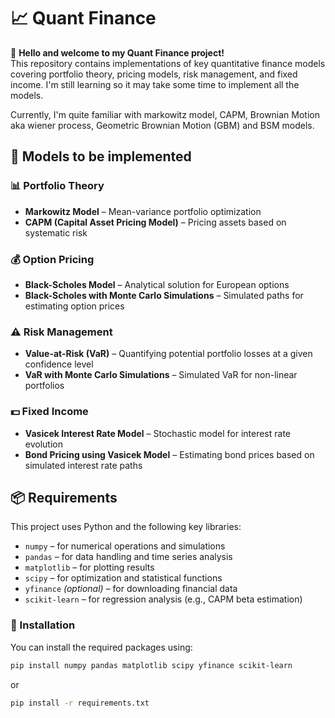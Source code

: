 # 📈 Quant Finance

👋 **Hello and welcome to my Quant Finance project!**  
This repository contains implementations of key quantitative finance models covering portfolio theory, pricing models, risk management, and fixed income. I'm still learning so it may take some time to implement all the models.

Currently, I'm quite familiar with markowitz model, CAPM, Brownian Motion aka wiener process, Geometric Brownian Motion (GBM) and BSM models. 

## 🧠 Models to be implemented

### 📊 Portfolio Theory
- **Markowitz Model** – Mean-variance portfolio optimization
- **CAPM (Capital Asset Pricing Model)** – Pricing assets based on systematic risk

### 💰 Option Pricing
- **Black-Scholes Model** – Analytical solution for European options
- **Black-Scholes with Monte Carlo Simulations** – Simulated paths for estimating option prices

### ⚠️ Risk Management
- **Value-at-Risk (VaR)** – Quantifying potential portfolio losses at a given confidence level
- **VaR with Monte Carlo Simulations** – Simulated VaR for non-linear portfolios

### 💵 Fixed Income
- **Vasicek Interest Rate Model** – Stochastic model for interest rate evolution
- **Bond Pricing using Vasicek Model** – Estimating bond prices based on simulated interest rate paths

## 📦 Requirements

This project uses Python and the following key libraries:

- `numpy` – for numerical operations and simulations  
- `pandas` – for data handling and time series analysis  
- `matplotlib` – for plotting results  
- `scipy` – for optimization and statistical functions  
- `yfinance` *(optional)* – for downloading financial data  
- `scikit-learn` – for regression analysis (e.g., CAPM beta estimation)

### 🔧 Installation

You can install the required packages using:

```bash
pip install numpy pandas matplotlib scipy yfinance scikit-learn
```
or
```bash
pip install -r requirements.txt
```
